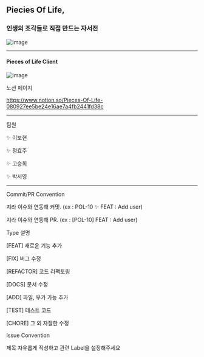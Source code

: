 ## Piecies Of Life, 
### 인생의 조각들로 직접 만드는 자서전 

![image](https://user-images.githubusercontent.com/92661884/223160469-a9f95a33-48d1-4975-9f78-ee46199759af.png)

---

#### Pieces of Life Client

![image](https://user-images.githubusercontent.com/92661884/223159952-5d294c88-9e4a-41e7-a380-07d6053b3a74.png)

노션 페이지

https://www.notion.so/Pieces-Of-Life-080927ee5be24e16ae7a4fb2441fd38c

---

팀원

✨ 이보현

✨ 정효주

✨ 고승희

✨ 박서영

---

Commit/PR Convention

지라 이슈와 연동해 커밋. (ex : POL-10 ✨ FEAT : Add user)

지라 이슈와 연동해 PR. (ex : [POL-10] FEAT : Add user)

Type	설명

[FEAT]	새로운 기능 추가

[FIX]	버그 수정

[REFACTOR]	코드 리팩토링

[DOCS]	문서 수정

[ADD]	파일, 부가 가능 추가

[TEST]	테스트 코드

[CHORE]	그 외 자잘한 수정

Issue Convention

제목 자유롭게 작성하고 관련 Label을 설정해주세요


